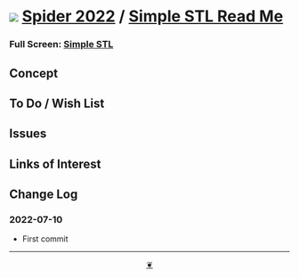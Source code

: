 # [![](https://pushme-pullyou.github.io/tootoo-2022/assets/icons/mark-github.svg )](https://github.com/ladybug-tools/spider-2022/ "Source code on GitHub" ) [Spider 2022]( https://ladybug-tools.github.io/spider-2022/ "Home page" ) / [Simple STL Read Me]( https://ladybug-tools.github.io/spider-2022/#cookbook/simple-stl/README.md)


<!--@@@
<div class=iframe-resize ><iframe src=https://ladybug.tools/spider-2022/cookbook/simple-stl/ height=100% width=100% ></iframe></div>
_Simple STL in a resizable window. One finger to rotate. Two to zoom._
@@@-->

### Full Screen: [Simple STL]( https://ladybug.tools/spider-2022/cookbook/simple-stl/ )


## Concept


## To Do / Wish List


## Issues


## Links of Interest


## Change Log


### 2022-07-10

* First commit


***

<center title="Hello! Click me to go up to the top" ><a class=aDingbat href=javascript:window.scrollTo(0,0);> ❦ </a></center>
